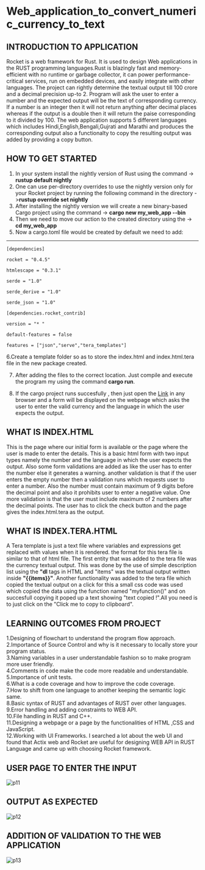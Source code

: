 # Web_application_to_convert_numeric_currency_to_text
## INTRODUCTION TO APPLICATION
Rocket is a web framework for Rust. It is used to design Web applications in the RUST programming languages.Rust is blazingly fast and memory-efficient with no runtime or garbage collector, it can power performance-critical services, run on embedded devices, and easily integrate with other languages. The project can rightly determine the textual output till 100 crore and a decimal precision up-to 2. Program will ask the user to enter a number and the expected output will be the text of corresponding currency. If a number is an integer then it will not return anything after decimal places whereas if the output is a double then it will return the paise corresponding to it divided by 100. The web application supports  5 different languages which includes Hindi,English,Bengali,Gujrati and Marathi and produces the corresponding output also a functionalty to copy the resulting output was added by providing a copy button.
## HOW TO GET STARTED
1. In your system install the nightly version of Rust using the command -> **rustup default nightly**
2. One can use per-directory overrides to use the nightly version only for your Rocket project by running the following command in the directory ->**rustup override set nightly**
3. After installing the nightly version we will create a new binary-based Cargo project using the command -> **cargo new my_web_app --bin**
4. Then we need to move our action to the created directory using the -> **cd my_web_app**
5. Now a cargo.toml file would be created by default we need to add: 
--- 
`[dependencies] `

`rocket = "0.4.5"`

`htmlescape = "0.3.1"`

`serde = "1.0"`

`serde_derive = "1.0"`

`serde_json = "1.0"`

`[dependencies.rocket_contrib]`

`version = "* "`

`default-features = false`

`features = ["json","serve","tera_templates"]`

6.Create a template folder so as to store the index.html and index.html.tera file in the new package created.

7. After adding the files to the correct location. Just compile and execute the program my using the command **cargo run**.

8. If the cargo project runs succesfully , then just open the [Link](http://localhost:8000/) in any browser and a form will be displayed on the webpage which asks the user to enter the valid currency and the language in which the user expects the output.
## WHAT IS INDEX.HTML
This is the page where our initial form is available or the page where the user is made to enter the details. This is a basic html form with two input types namely the number and the language in which the user expects the output. Also some form validations are added as like the user has to enter the number else it generates a warning. another validation is that if the user enters the empty number then a validation runs which requests user to enter a number. Also the number must contain maximum of 9 digits before the decimal point and also it prohibits user to enter a negative value. One more validation is that the user must include maximum of 2 numbers after the decimal points. The user has to click the check button and the page gives the index.html.tera as the output. 
## WHAT IS INDEX.TERA.HTML
A Tera template is just a text file where variables and expressions get replaced with values when it is rendered. the format for this tera file is similar to that of html file. The first entity that was added to the tera file was the currency textual output. This was done by the use of simple description list using the **"dl** tags in HTML and "items" was the textual output written inside **"{{items}}"**. Another functionality was added to the tera file which copied the textual output on a click for this a small css code was used which copied the data using the function named "myfunction()" and on succesfull copying it poped up a text showing "text copied !".All you need is to just click on the "Click me to copy to clipboard".

## LEARNING OUTCOMES FROM PROJECT
1.Designing of flowchart to understand the program flow approach.<br>
2.Importance of Source Control and why is it necessary to locally store your program status.<br>
3.Naming variables in a user understandable fashion so to make program more user friendly.<br>
4.Comments in code make the code more readable and understandable.<br>
5.Importance of unit tests.<br>
6.What is a code coverage and how to improve the code coverage.<br>
7.How to shift from one language to another keeping the semantic logic same.<br>
8.Basic syntax of RUST and advantages of RUST over other languages.<br>
9.Error handling and adding constraints to WEB API.<br>
10.File handling in RUST and C++.<br>
11.Designing a webpage or a page by the functionalities of HTML ,CSS and JavaScript.<br>
12.Working with UI Frameworks. I searched a lot about the web UI and found that Actix web and Rocket are useful for designing WEB API in RUST Language and came up with choosing Rocket framework.<br>
## USER PAGE TO ENTER THE INPUT
![p11](https://user-images.githubusercontent.com/53641559/88573850-03a77c80-d05f-11ea-9f06-b9bc61ef3989.png)
## OUTPUT AS EXPECTED
![p12](https://user-images.githubusercontent.com/53641559/88573852-0609d680-d05f-11ea-996f-96c62ca6c921.png)
## ADDITION OF VALIDATION TO THE WEB APPLICATION
![p13](https://user-images.githubusercontent.com/53641559/88573854-06a26d00-d05f-11ea-8747-7d8eb438fed9.png)
